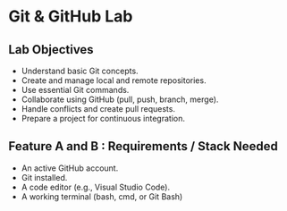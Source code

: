 # Git & GitHub Lab

## Lab Objectives

- Understand basic Git concepts.
- Create and manage local and remote repositories.
- Use essential Git commands.
- Collaborate using GitHub (pull, push, branch, merge).
- Handle conflicts and create pull requests.
- Prepare a project for continuous integration.

## Feature A and B : Requirements / Stack Needed
- An active GitHub account. 
- Git installed. 
- A code editor (e.g., Visual Studio Code). 
- A working terminal (bash, cmd, or Git Bash)